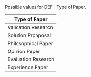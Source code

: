 Possible values for DEF - Type of Paper.

| Type of Paper |
| ------------- |
| Validation Research |
| Solution Propposal |
| Philosophical Paper |
| Opinion Paper |
| Evaluation Research |
| Experience Paper |
